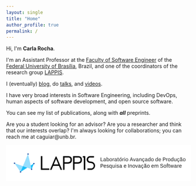 ```yaml
---
layout: single
title: "Home"
author_profile: true
permalink: /
---
```


Hi, I'm **Carla Rocha**.

I'm an Assistant Professor at the [Faculty of Software Engineer](http://fga.unb.br) of the [Federal University of Brasília](http://www.unb.br/), Brazil, and one of the coordinators of the research group [LAPPIS](https://github.com/lappis-unb). 

I (eventually) [blog](https://medium.com/@rocha.carla), do [talks](https://youtu.be/MlGYHl3Iyyg), and [videos](https://www.youtube.com/channel/UCbZvFMRd5NaPiqj0w4uU8RQ).

I have very broad interests in Software Engineering, including DevOps, human aspects of software development, and open source software.

You can see my list of publications, along with ***all*** preprints. 

Are you a student looking for an advisor? Are you a researcher and think that our interests overlap? I'm always looking for collaborations; you can reach me at caguiar<span style="display:none">ignorethis</span>@unb.br.


![lappis](/images/lappis.png)